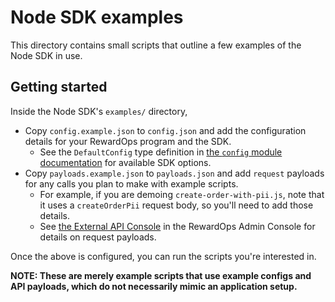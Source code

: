 # Node SDK examples

This directory contains small scripts that outline a few examples of the Node SDK in use.

## Getting started

Inside the Node SDK's `examples/` directory,

- Copy `config.example.json` to `config.json` and add the configuration details for your RewardOps program and the SDK.
  - See the `DefaultConfig` type definition in [the `config` module documentation](https://rewardops.github.io/rewardops-sdk-node/module-config.html) for available SDK options.
- Copy `payloads.example.json` to `payloads.json` and add `request` payloads for any calls you plan to make with example scripts.
  - For example, if you are demoing `create-order-with-pii.js`, note that it uses a `createOrderPii` request body, so you'll need to add those details.
  - See [the External API Console](https://api.rewardops.net/api_docs/console) in the RewardOps Admin Console for details on request payloads.

Once the above is configured, you can run the scripts you're interested in.

**NOTE: These are merely example scripts that use example configs and API payloads, which do not necessarily mimic an application setup.**
